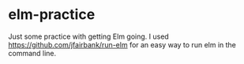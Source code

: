 # elm-practice

Just some practice with getting Elm going. I used https://github.com/jfairbank/run-elm for an easy way to run elm in the command line.
